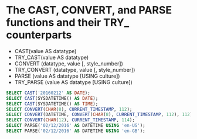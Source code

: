 # The CAST, CONVERT, and PARSE functions and their TRY_ counterparts

* CAST(value AS datatype)
* TRY_CAST(value AS datatype)
* CONVERT (datatype, value [, style_number])
* TRY_CONVERT (datatype, value [, style_number])
* PARSE (value AS datatype [USING culture])
* TRY_PARSE (value AS datatype [USING culture])

```sql
SELECT CAST('20160212' AS DATE);
SELECT CAST(SYSDATETIME() AS DATE);
SELECT CAST(SYSDATETIME() AS TIME);
SELECT CONVERT(CHAR(8), CURRENT_TIMESTAMP, 112);
SELECT CONVERT(DATETIME, CONVERT(CHAR(8), CURRENT_TIMESTAMP, 112), 112);
SELECT CONVERT(CHAR(12), CURRENT_TIMESTAMP, 114);
SELECT PARSE('02/12/2016' AS DATETIME USING 'en-US');
SELECT PARSE('02/12/2016' AS DATETIME USING 'en-GB');
```
